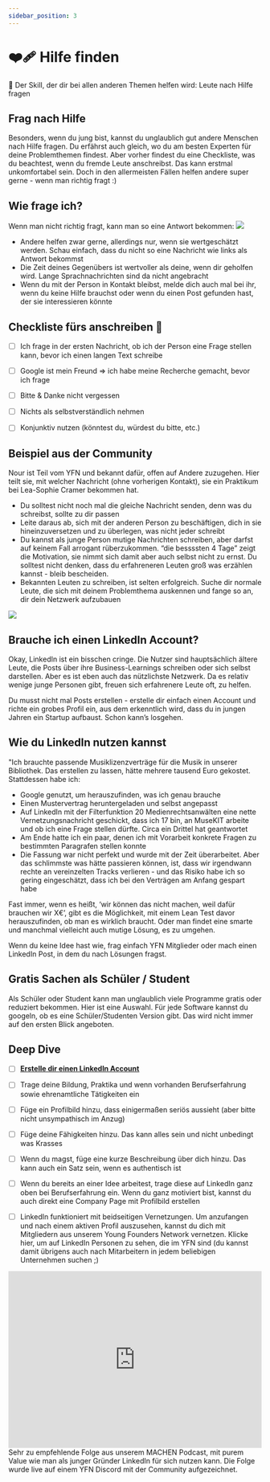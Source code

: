 ```yaml
---
sidebar_position: 3
---
```


# ❤️‍🩹 Hilfe finden

<Callout>
  📍 
Der Skill, der dir bei allen anderen Themen helfen wird: Leute nach Hilfe fragen
</Callout>

## Frag nach Hilfe

Besonders, wenn du jung bist, kannst du unglaublich gut andere Menschen nach Hilfe fragen. Du erfährst auch gleich, wo du am besten Experten für deine Problemthemen findest. Aber vorher findest du eine Checkliste, was du beachtest, wenn du fremde Leute anschreibst. Das kann erstmal unkomfortabel sein. Doch in den allermeisten Fällen helfen andere super gerne - wenn man richtig fragt :)

## Wie frage ich?

Wenn man nicht richtig fragt, kann man so eine Antwort bekommen:
<img src="/content/2-team-3-hilfe-finden.jpeg"/>
<Spacer/>

- Andere helfen zwar gerne, allerdings nur, wenn sie wertgeschätzt werden. Schau einfach, dass du nicht so eine Nachricht wie links als Antwort bekommst
- Die Zeit deines Gegenübers ist wertvoller als deine, wenn dir geholfen wird. Lange Sprachnachrichten sind da nicht angebracht
- Wenn du mit der Person in Kontakt bleibst, melde dich auch mal bei ihr, wenn du keine Hilfe brauchst oder wenn du einen Post gefunden hast, der sie interessieren könnte

## Checkliste fürs anschreiben 🫶

- [ ] Ich frage in der ersten Nachricht, ob ich der Person eine Frage stellen kann, bevor ich einen langen Text schreibe

- [ ] Google ist mein Freund ⇒ ich habe meine Recherche gemacht, bevor ich frage

- [ ] Bitte & Danke nicht vergessen

- [ ] Nichts als selbstverständlich nehmen

- [ ] Konjunktiv nutzen (könntest du, würdest du bitte, etc.)

## Beispiel aus der Community

<ImageFloat text="Nour Idelbi & Joline Reker: Wir bauen eine App für einen sicheren Heimweg" source="/content/2-team-3-hilfe-finden-safe-space.png">
Nour ist Teil vom YFN und bekannt dafür, offen auf Andere zuzugehen. Hier teilt sie, mit welcher Nachricht (ohne vorherigen Kontakt), sie ein Praktikum bei Lea-Sophie Cramer bekommen hat.

- Du solltest nicht noch mal die gleiche Nachricht senden, denn was du schreibst, sollte zu dir passen
- Leite daraus ab, sich mit der anderen Person zu beschäftigen, dich in sie hineinzuversetzen und zu überlegen, was nicht jeder schreibt
- Du kannst als junge Person mutige Nachrichten schreiben, aber darfst auf keinem Fall arrogant rüberzukommen. “die bessssten 4 Tage” zeigt die Motivation, sie nimmt sich damit aber auch selbst nicht zu ernst. Du solltest nicht denken, dass du erfahreneren Leuten groß was erzählen kannst - bleib bescheiden.
- Bekannten Leuten zu schreiben, ist selten erfolgreich. Suche dir normale Leute, die sich mit deinem Problemthema auskennen und fange so an, dir dein Netzwerk aufzubauen

<Spacer/>
<img src="/content/2-team-3-hilfe-finden-lea.png"/>
</ImageFloat>

## Brauche ich einen LinkedIn Account?

Okay, LinkedIn ist ein bisschen cringe. Die Nutzer sind hauptsächlich ältere Leute, die Posts über ihre Business-Learnings schreiben oder sich selbst darstellen. Aber es ist eben auch das nützlichste Netzwerk. Da es relativ wenige junge Personen gibt, freuen sich erfahrenere Leute oft, zu helfen.

Du musst nicht mal Posts erstellen - erstelle dir einfach einen Account und richte ein grobes Profil ein, aus dem erkenntlich wird, dass du in jungen Jahren ein Startup aufbaust. Schon kann’s losgehen.

## Wie du LinkedIn nutzen kannst

<ImageFloat source="/content/2-team-3-hilfe-finden-leonard.jpeg" text="Leonard Darsow ist Co-Founder des YFN und hat davor ein Programm zum Hinzufügen von Musik zu Videos gebaut."/>
"Ich brauchte passende Musiklizenzverträge für die Musik in unserer Bibliothek. Das erstellen zu lassen, hätte mehrere tausend Euro gekostet. Stattdessen habe ich:

- Google genutzt, um herauszufinden, was ich genau brauche
- Einen Mustervertrag heruntergeladen und selbst angepasst
- Auf LinkedIn mit der Filterfunktion 20 Medienrechtsanwälten eine nette Vernetzungsnachricht geschickt, dass ich 17 bin, an MuseKIT arbeite und ob ich eine Frage stellen dürfte. Circa ein Drittel hat geantwortet
- Am Ende hatte ich ein paar, denen ich mit Vorarbeit konkrete Fragen zu bestimmten Paragrafen stellen konnte
- Die Fassung war nicht perfekt und wurde mit der Zeit überarbeitet. Aber das schlimmste was hätte passieren können, ist, dass wir irgendwann rechte an vereinzelten Tracks verlieren - und das Risiko habe ich so gering eingeschätzt, dass ich bei den Verträgen am Anfang gespart habe

Fast immer, wenn es heißt, ‘wir können das nicht machen, weil dafür brauchen wir X€’, gibt es die Möglichkeit, mit einem Lean Test davor herauszufinden, ob man es wirklich braucht. Oder man findet eine smarte und manchmal vielleicht auch mutige Lösung, es zu umgehen.

Wenn du keine Idee hast wie, frag einfach YFN Mitglieder oder mach einen LinkedIn Post, in dem du nach Lösungen fragst.

## Gratis Sachen als Schüler / Student

Als Schüler oder Student kann man unglaublich viele Programme gratis oder reduziert bekommen. Hier ist eine Auswahl.
Für jede Software kannst du googeln, ob es eine Schüler/Studenten Version gibt. Das wird nicht immer auf den ersten Blick angeboten.

<Grid>
<Tooltipp
  toolName="GitHub Education Pack"
  toolDescription="GitHub Education Pack"
  toolSource="https://education.github.com/pack"
  buttonText="Zur Website"
/>
<Tooltipp
  toolName="Webflow Website Builder"
  toolDescription="1 Jahr gratis"
  toolSource="https://webflow.com/"
  buttonText="Zur Website"
/>
</Grid>

## Deep Dive
- [ ] <ins>[**Erstelle dir einen LinkedIn Account**](https://www.linkedin.com/signup/cold-join?trk=guest_homepage-basic_nav-header-join)</ins>

- [ ] Trage deine Bildung, Praktika und wenn vorhanden Berufserfahrung sowie ehrenamtliche Tätigkeiten ein

- [ ] Füge ein Profilbild hinzu, dass einigermaßen seriös aussieht (aber bitte nicht unsympathisch im Anzug)

- [ ] Füge deine Fähigkeiten hinzu. Das kann alles sein und nicht unbedingt was Krasses

- [ ] Wenn du magst, füge eine kurze Beschreibung über dich hinzu. Das kann auch ein Satz sein, wenn es authentisch ist

- [ ] Wenn du bereits an einer Idee arbeitest, trage diese auf LinkedIn ganz oben bei Berufserfahrung ein. Wenn du ganz motiviert bist, kannst du auch direkt eine Company Page mit Profilbild erstellen

- [ ] LinkedIn funktioniert mit beidseitigen Vernetzungen. Um anzufangen und nach einem aktiven Profil auszusehen, kannst du dich mit Mitgliedern aus unserem Young Founders Network vernetzen. Klicke hier, um auf LinkedIn Personen zu sehen, die im YFN sind (du kannst damit übrigens auch nach Mitarbeitern in jedem beliebigen Unternehmen suchen ;)

<iframe src="https://open.spotify.com/embed/episode/5lUY1Yr4s3yQFhtPIYjlDL?utm_source=generator" width="100%" height="352" frameBorder="0" allowfullscreen="" allow="autoplay; clipboard-write; encrypted-media; fullscreen; picture-in-picture" loading="lazy"></iframe>

<Spacer/>
Sehr zu empfehlende Folge aus unserem MACHEN Podcast, mit purem Value wie man als junger Gründer LinkedIn für sich nutzen kann.
Die Folge wurde live auf einem YFN Discord mit der Community aufgezeichnet.